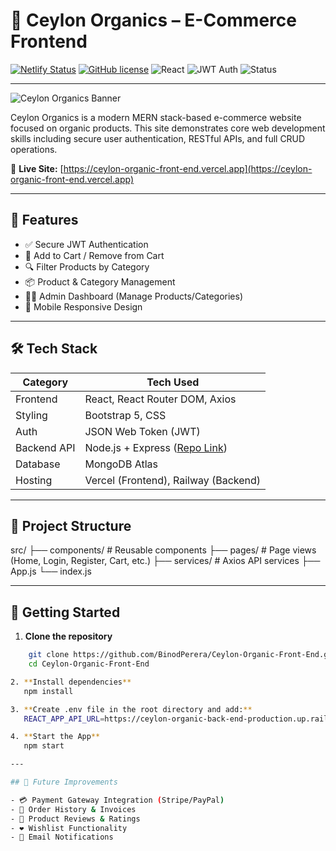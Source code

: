 # 🌿 Ceylon Organics – E-Commerce Frontend

[![Netlify Status](https://img.shields.io/badge/Live%20Site-Vercel-brightgreen)](https://ceylon-organic-front-end.vercel.app/)
[![GitHub license](https://img.shields.io/github/license/BinodPerera/Ceylon-Organic-Front-End)](./LICENSE)
![React](https://img.shields.io/badge/React-18-blue)
![JWT Auth](https://img.shields.io/badge/Auth-JWT-orange)
![Status](https://img.shields.io/badge/Project-Active-brightgreen)

---

![Ceylon Organics Banner](https://images.unsplash.com/photo-1587300003388-59208cc962cb?auto=format&fit=crop&w=1350&q=80)

Ceylon Organics is a modern MERN stack-based e-commerce website focused on organic products. This site demonstrates core web development skills including secure user authentication, RESTful APIs, and full CRUD operations.

🔗 **Live Site:** [https://ceylon-organic-front-end.vercel.app](https://ceylon-organic-front-end.vercel.app)

---

## 🚀 Features

- ✅ Secure JWT Authentication
- 🛒 Add to Cart / Remove from Cart
- 🔍 Filter Products by Category
- 📦 Product & Category Management
- 🧑‍💼 Admin Dashboard (Manage Products/Categories)
- 📱 Mobile Responsive Design

---

## 🛠️ Tech Stack

| Category       | Tech Used |
|----------------|-----------|
| Frontend       | React, React Router DOM, Axios |
| Styling        | Bootstrap 5, CSS |
| Auth           | JSON Web Token (JWT) |
| Backend API    | Node.js + Express ([Repo Link](https://github.com/YOUR_BACKEND_REPO)) |
| Database       | MongoDB Atlas |
| Hosting        | Vercel (Frontend), Railway (Backend) |

---

## 📂 Project Structure
src/
├── components/      # Reusable components
├── pages/           # Page views (Home, Login, Register, Cart, etc.)
├── services/        # Axios API services
├── App.js
└── index.js

---

## 🔧 Getting Started

1. **Clone the repository**
```bash
    git clone https://github.com/BinodPerera/Ceylon-Organic-Front-End.git
    cd Ceylon-Organic-Front-End

2. **Install dependencies**
   npm install

3. **Create .env file in the root directory and add:**
   REACT_APP_API_URL=https://ceylon-organic-back-end-production.up.railway.app/api/     //Change this value to your API root

4. **Start the App**
   npm start

---

## 🌱 Future Improvements

- 💳 Payment Gateway Integration (Stripe/PayPal)
- 📜 Order History & Invoices
- 🌟 Product Reviews & Ratings
- ❤️ Wishlist Functionality
- 🔔 Email Notifications